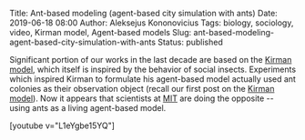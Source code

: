 Title: Ant-based modeling (agent-based city simulation with ants)
Date: 2019-06-18 08:00
Author: Aleksejus Kononovicius
Tags: biology, sociology, video, Kirman model, Agent-based models
Slug: ant-based-modeling-agent-based-city-simulation-with-ants
Status: published

Significant portion of our works in the last decade are based on the
[Kirman model](/tag/kirman-model/), which itself is inspired by the behavior of
social insects. Experiments which inspired Kirman to formulate his agent-based
model actually used ant colonies as their observation object (recall our first
post on the [Kirman model]({filename}/articles/2010/kirman-ants.md)). Now it
appears that scientists at [MIT](https://www.media.mit.edu/projects/ant-based-modeling/overview/)
are doing the opposite -- using ants as a living agent-based model.

[youtube v="L1eYgbe15YQ"]
